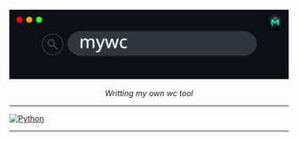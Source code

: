
![](./images/mywc_banner.png)

<p align="center">
<em>Writting my own wc tool</em>
</p>

---

[![Python](https://img.shields.io/badge/Python-3.11+-3776AB?style=for-the-badge&logo=python&logoColor=white&labelColor=101010)](https://python.org)

---

